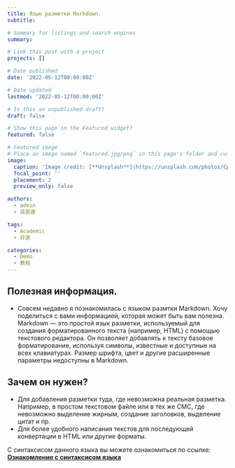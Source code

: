 ```yaml
---
title: Язык разметки Markdown.
subtitle: 

# Summary for listings and search engines
summary: 

# Link this post with a project
projects: []

# Date published
date: '2022-05-12T00:00:00Z'

# Date updated
lastmod: '2022-05-12T00:00:00Z'

# Is this an unpublished draft?
draft: false

# Show this page in the Featured widget?
featured: false

# Featured image
# Place an image named `featured.jpg/png` in this page's folder and customize its options here.
image:
  caption: 'Image credit: [**Unsplash**](https://unsplash.com/photos/CpkOjOcXdUY)'
  focal_point: ''
  placement: 2
  preview_only: false

authors:
  - admin
  - 吳恩達

tags:
  - Academic
  - 开源

categories:
  - Demo
  - 教程
---
```


## Полезная информация.

 - Совсем недавно я познакомилась с языком размтки Markdown. Хочу поделиться с вами информацией, которая может быть вам полезна.
Markdown — это простой язык разметки, используемый для создания форматированного текста (например, HTML) с помощью текстового редактора. Он позволяет добавлять к тексту базовое форматирование, используя символы, известные и доступные на всех клавиатурах. Размер шрифта, цвет и другие расширенные параметры недоступны в Markdown.

## Зачем он нужен?
 - Для добавления разметки туда, где невозможна реальная разметка. Например, в простом текстовом файле или в тех же СМС, где невозможно выделение жирным, создание заголовков, выделение цитат и пр.
 - Для более удобного написания текстов для последующей конвертации в HTML или другие форматы.

С синтаксисом данного языка вы можете ознакомиться по ссылке: [**Ознакомление с синтаксисом языка**](https://guides.hexlet.io/ru/markdown/)
